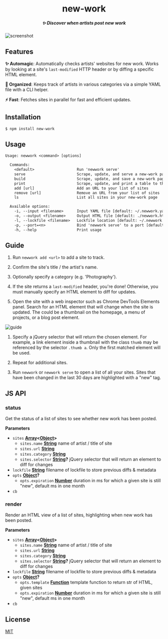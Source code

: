 <h1 align="center">new-work</h1>

<h5 align="center">✨ Discover when artists post new work</h5>

![screenshot](https://user-images.githubusercontent.com/970121/28145834-3ba6a1fc-672a-11e7-9323-205c6a48e68a.jpg)

## Features

**✨ Automagic**: Automatically checks artists' websites for new work. Works by looking at a site's `last-modified` HTTP header or by diffing a specific HTML element.

**📂 Organized**: Keeps track of artists in various categories via a simple YAML file with a CLI helper.

**⚡ Fast**: Fetches sites in parallel for fast and efficient updates.

## Installation

```sh
$ npm install new-work
```

## Usage

```txt
Usage: newwork <command> [options]

  Commands:
    <default>                   Run 'newwork serve'
    serve                       Scrape, update, and serve a new-work page
    build                       Scrape, update, and save a new-work page to disk
    print                       Scrape, update, and print a table to the terminal 
    add [url]                   Add an URL to your list of sites
    remove [url]                Remove an URL from your list of sites
    ls                          List all sites in your new-work page

  Available options:
    -i, --input <filename>      Input YAML file [default: ~/.newwork.yaml]
    -o, --output <filename>     Output HTML file [default: ./newwork.html]
    -l, --lockfile <filename>   Lockfile location [default: ~/.newwork.lock]
    -p, --port=<n>              Bind 'newwork serve' to a port [default: 3030]
    -h, --help                  Print usage
```

## Guide

1.  Run `newwork add <url>` to add a site to track.

1.  Confirm the site's title / the artist's name.

1.  Optionally specify a category (e.g. 'Photography').

1.  If the site returns a `last-modified` header, you're done! Otherwise, you must manually specify an HTML element to diff for updates.

1.  Open the site with a web inspector such as Chrome DevTools Elements panel. Search for an HTML element that will change when the site is updated. The could be a thumbnail on the homepage, a menu of projects, or a blog post element.

  ![guide](https://user-images.githubusercontent.com/970121/28145836-3ed2cde2-672a-11e7-8e17-cd7c2b097aed.jpg)

1.  Specify a jQuery selector that will return the chosen element. For example, a link element inside a thumbnail with the class `thumb` may be referenced by the selector `.thumb a`. Only the first matched element will be used.

1.  Repeat for additional sites.

1.  Run `newwork` or `newwork serve` to open a list of all your sites. Sites that have been changed in the last 30 days are highlighted with a "new" tag.

## JS API

<!-- Generated by documentation.js. Update this documentation by updating the source code. -->

### status

Get the status of a list of sites to see whether new work has been posted.

**Parameters**

-   `sites` **[Array](https://developer.mozilla.org/en-US/docs/Web/JavaScript/Reference/Global_Objects/Array)&lt;[Object](https://developer.mozilla.org/en-US/docs/Web/JavaScript/Reference/Global_Objects/Object)>** 
    -   `sites.name` **[String](https://developer.mozilla.org/en-US/docs/Web/JavaScript/Reference/Global_Objects/String)** name of artist / title of site
    -   `sites.url` **[String](https://developer.mozilla.org/en-US/docs/Web/JavaScript/Reference/Global_Objects/String)** 
    -   `sites.category` **[String](https://developer.mozilla.org/en-US/docs/Web/JavaScript/Reference/Global_Objects/String)** 
    -   `sites.selector` **[String](https://developer.mozilla.org/en-US/docs/Web/JavaScript/Reference/Global_Objects/String)?** jQuery selector that will return an element to diff for changes
-   `lockfile` **[String](https://developer.mozilla.org/en-US/docs/Web/JavaScript/Reference/Global_Objects/String)** filename of lockfile to store previous diffs & metadata
-   `opts` **[Object](https://developer.mozilla.org/en-US/docs/Web/JavaScript/Reference/Global_Objects/Object)?** 
    -   `opts.expiration` **[Number](https://developer.mozilla.org/en-US/docs/Web/JavaScript/Reference/Global_Objects/Number)** duration in ms for which a given site is still "new", default ms in one month
-   `cb`  

### render

Render an HTML view of a list of sites, highlighting when new work has been posted.

**Parameters**

-   `sites` **[Array](https://developer.mozilla.org/en-US/docs/Web/JavaScript/Reference/Global_Objects/Array)&lt;[Object](https://developer.mozilla.org/en-US/docs/Web/JavaScript/Reference/Global_Objects/Object)>** 
    -   `sites.name` **[String](https://developer.mozilla.org/en-US/docs/Web/JavaScript/Reference/Global_Objects/String)** name of artist / title of site
    -   `sites.url` **[String](https://developer.mozilla.org/en-US/docs/Web/JavaScript/Reference/Global_Objects/String)** 
    -   `sites.category` **[String](https://developer.mozilla.org/en-US/docs/Web/JavaScript/Reference/Global_Objects/String)** 
    -   `sites.selector` **[String](https://developer.mozilla.org/en-US/docs/Web/JavaScript/Reference/Global_Objects/String)?** jQuery selector that will return an element to diff for changes
-   `lockfile` **[String](https://developer.mozilla.org/en-US/docs/Web/JavaScript/Reference/Global_Objects/String)** filename of lockfile to store previous diffs & metadata
-   `opts` **[Object](https://developer.mozilla.org/en-US/docs/Web/JavaScript/Reference/Global_Objects/Object)?** 
    -   `opts.template` **[Function](https://developer.mozilla.org/en-US/docs/Web/JavaScript/Reference/Statements/function)** template function to return str of HTML, given sites
    -   `opts.expiration` **[Number](https://developer.mozilla.org/en-US/docs/Web/JavaScript/Reference/Global_Objects/Number)** duration in ms for which a given site is still "new", default ms in one month
-   `cb`  

## License

[MIT](https://tldrlegal.com/license/mit-license)
